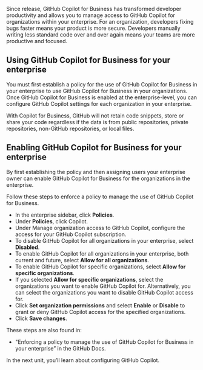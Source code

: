 Since release, GitHub Copilot for Business has transformed developer productivity and allows you to manage access to GitHub Copilot for organizations within your enterprise. For an organization, developers fixing bugs faster means your product is more secure. Developers manually writing less standard code over and over again means your teams are more productive and focused.

## Using GitHub Copilot for Business for your enterprise

You must first establish a policy for the use of GitHub Copilot for Business in your enterprise to use GitHub Copilot for Business in your organizations. Once GitHub Copilot for Business is enabled at the enterprise-level, you can configure GitHub Copilot settings for each organization in your enterprise. 

With Copilot for Business, GitHub will not retain code snippets, store or share your code regardless if the data is from public repositories, private repositories, non-GitHub repositories, or local files.

## Enabling GitHub Copilot for Business for your enterprise

By first establishing the policy and then assigning users your enterprise owner can enable GitHub Copilot for Business for the organizations in the enterprise. 

Follow these steps to enforce a policy to manage the use of GitHub Copilot for Business.

- In the enterprise sidebar, click **Policies**.
- Under **Policies**, click Copilot.
- Under Manage organization access to GitHub Copilot, configure the access for your GitHub Copilot subscription.
- To disable GitHub Copilot for all organizations in your enterprise, select **Disabled**.
- To enable GitHub Copilot for all organizations in your enterprise, both current and future, select **Allow for all organizations**.
- To enable GitHub Copilot for specific organizations, select **Allow for specific organizations**.
- If you selected **Allow for specific organizations**, select the organizations you want to enable GitHub Copilot for. Alternatively, you can select the organizations you want to disable GitHub Copilot access for.
- Click **Set organization permissions** and select **Enable** or **Disable** to grant or deny GitHub Copilot access for the specified organizations.
- Click **Save changes**.

These steps are also found in:

- "Enforcing a policy to manage the use of GitHub Copilot for Business in your enterprise” in the GitHub Docs.

In the next unit, you’ll learn about configuring GitHub Copilot.

<!-- - - - - - - - - - - - - - - - - - - - - - - - - - - - - - - - - - - - - - - - -->

<!-- Do not add a unit summary or references/links -->
